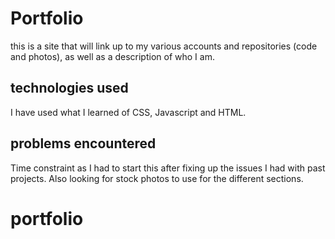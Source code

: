 # Portfolio

this is a site that will link up to my various accounts and repositories (code and photos), as well as a description of who I am.

## technologies used

I have used what I learned of CSS, Javascript and HTML.

## problems encountered

Time constraint as I had to start this after fixing up the issues I had with past projects. Also looking for stock photos to use for the different sections.
# portfolio
